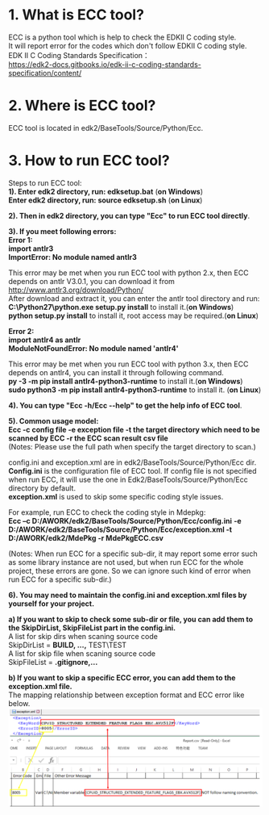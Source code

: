 # 1. What is ECC tool?
ECC is a python tool which is help to check the EDKII C coding style.<br>
It will report error for the codes which don't follow EDKII C coding style.<br>
EDK II C Coding Standards Specification：<br>
https://edk2-docs.gitbooks.io/edk-ii-c-coding-standards-specification/content/

# 2. Where is ECC tool?
ECC tool is located in edk2/BaseTools/Source/Python/Ecc.

# 3. How to run ECC tool?<br>
Steps to run ECC tool:<br>
**1). Enter edk2 directory, run: **edksetup.bat**** (**on Windows**)<br>
      **Enter edk2 directory, run: **source edksetup.sh**** (**on Linux**)<br>

**2). Then in edk2 directory, you can type "Ecc" to run ECC tool directly**.<br>

**3). If you meet following errors:**<br>
**Error 1:**<br>
    **import antlr3**<br>
    **ImportError: No module named antlr3**<br>

This error may be met when you run ECC tool with python 2.x, then ECC depends on antlr V3.0.1, you can download it from http://www.antlr3.org/download/Python/ <br>
After download and extract it, you can enter the antlr tool directory and run: <br>
**C:\Python27\python.exe setup.py install** to install it.(**on Windows**) <br>
**python setup.py install** to install it, root access may be required.(**on Linux**) <br>

**Error 2:**<br>
    **import antlr4 as antlr** <br>
    **ModuleNotFoundError: No module named 'antlr4'** <br>

This error may be met when you run ECC tool with python 3.x, then ECC depends on antlr4, you can install it through following command.<br>
**py -3 -m pip install antlr4-python3-runtime** to install it.(**on Windows**) <br>
**sudo python3 -m pip install antlr4-python3-runtime** to install it. (**on Linux**) <br>

**4). You can type "Ecc -h/Ecc --help" to get the help info of ECC tool**.<br>

**5). Common usage model:**<br>
**Ecc -c config file  -e exception file  -t  the target directory which need to be scanned by ECC -r the ECC scan result csv file**<br>
(Notes: Please use the full path when specify the target directory to scan.)

config.ini and exception.xml are in edk2/BaseTools/Source/Python/Ecc dir.<br>
**Config.ini** is the configuration file of ECC tool. If config file is not specified when run ECC, it will use the one in Edk2/BaseTools/Source/Python/Ecc directory by default.<br>
**exception.xml** is used to skip some specific coding style issues.<br>

For example, run ECC to check the coding style in Mdepkg:<br>
**Ecc –c  D:/AWORK/edk2/BaseTools/Source/Python/Ecc/config.ini**
**-e D:/AWORK/edk2/BaseTools/Source/Python/Ecc/exception.xml -t D:/AWORK/edk2/MdePkg -r MdePkgECC.csv** <br>

(Notes: When run ECC for a specific sub-dir, it may report some error such as some library instance are not used, but when run ECC for the whole project, these errors are gone. So we can ignore such kind of error when run ECC for a specific sub-dir.)<br>

**6). You may need to maintain the config.ini and exception.xml files by yourself for your project.**<br>

**a) If you want to skip to check some sub-dir or file, you can add them to the SkipDirList, SkipFileList part in the config.ini.**<br>
A list for skip dirs when scaning source code <br>
SkipDirList = **BUILD, ...,** TEST\\TEST <br>
A list for skip file when scaning source code <br>
SkipFileList = **.gitignore,...** <br>

**b) If you want to skip a specific ECC error, you can add them to the exception.xml file.**<br>
The mapping relationship between exception format and ECC error like below.
![](images/EccException.PNG)
